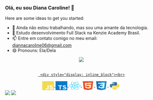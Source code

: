 ### Olá, eu sou Diana Caroline! 👋

Here are some ideas to get you started:

- 🔭 Ainda não estou trabalhando, mas sou uma amante da tecnologia.
- 🌱 Estudo desenvolvimento Full Stack na Kenzie Academy Brasil.
- 📫 Entre em contato comigo no meu email: diannacaroline06@gmail.com
- 😄 Pronouns: Ela/Dela

<div align="center">
  <a href="https://github.com/DianaCarolineCV">
  <img height="180em" src="https://github-readme-stats.vercel.app/api?username=DianaCarolineCV&show_icons=true&theme=dark&include_all_commits=true&count_private=true"/>
  
  ##
  
     <div style="display: inline_block"><br>
  <img align="center" alt="Rafa-Js" height="30" width="40" src="https://raw.githubusercontent.com/devicons/devicon/master/icons/javascript/javascript-plain.svg">
  <img align="center" alt="Rafa-Ts" height="30" width="40" src="https://raw.githubusercontent.com/devicons/devicon/master/icons/typescript/typescript-plain.svg">
  <img align="center" alt="Rafa-React" height="30" width="40" src="https://raw.githubusercontent.com/devicons/devicon/master/icons/react/react-original.svg">
  <img align="center" alt="Rafa-HTML" height="30" width="40" src="https://raw.githubusercontent.com/devicons/devicon/master/icons/html5/html5-original.svg">
  <img align="center" alt="Rafa-CSS" height="30" width="40" src="https://raw.githubusercontent.com/devicons/devicon/master/icons/css3/css3-original.svg">
  <img align="center" alt="Rafa-Python" height="30" width="40" src="https://raw.githubusercontent.com/devicons/devicon/master/icons/python/python-original.svg">
</div>
    
  <div> 
  <a href="https://www.linkedin.com/in/diana-caroline-317a91236/" target="_blank"><img src="https://img.shields.io/badge/-LinkedIn-%230077B5?style=for-the-badge&logo=linkedin&logoColor=white" target="_blank"></a> 
     <a href = "mailto:diannacaroline06@gmail.com"><img src="https://img.shields.io/badge/-Gmail-%23333?style=for-the-badge&logo=gmail&logoColor=white" target="_blank"></a>
 

